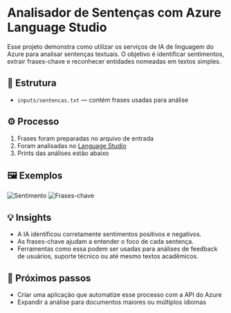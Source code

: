 # Analisador de Sentenças com Azure Language Studio

Esse projeto demonstra como utilizar os serviços de IA de linguagem do Azure para analisar sentenças textuais. O objetivo é identificar sentimentos, extrair frases-chave e reconhecer entidades nomeadas em textos simples.

## 📂 Estrutura
- `inputs/sentencas.txt` — contém frases usadas para análise

## ⚙️ Processo
1. Frases foram preparadas no arquivo de entrada
2. Foram analisadas no [Language Studio](https://language.cognitive.azure.com)
3. Prints das análises estão abaixo

## 🖼️ Exemplos

![Sentimento](./prints/sentimento.png)
![Frases-chave](./prints/frases-chave.png)

## 💡 Insights
- A IA identificou corretamente sentimentos positivos e negativos.
- As frases-chave ajudam a entender o foco de cada sentença.
- Ferramentas como essa podem ser usadas para análises de feedback de usuários, suporte técnico ou até mesmo textos acadêmicos.

## 🚀 Próximos passos
- Criar uma aplicação que automatize esse processo com a API do Azure
- Expandir a análise para documentos maiores ou múltiplos idiomas
